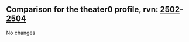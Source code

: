 ## Comparison for the theater0 profile, rvn: [2502](https://github.com/PRO100KatYT/FortniteProfileRevisions/tree/main/profiles/theater0/2502%20theater0.json)-[2504](https://github.com/PRO100KatYT/FortniteProfileRevisions/tree/main/profiles/theater0/2504%20theater0.json)

No changes
